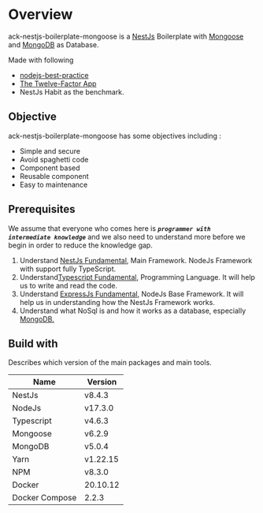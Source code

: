 # Overview

ack-nestjs-boilerplate-mongoose is a [NestJs](http://nestjs.com) Boilerplate with [Mongoose](https://mongoosejs.com) and [MongoDB](https://docs.mongodb.com) as Database. 

Made with following
- [nodejs-best-practice](https://github.com/goldbergyoni/nodebestpractices)
- [The Twelve-Factor App](https://12factor.net)
- NestJs Habit as the benchmark.

## Objective

ack-nestjs-boilerplate-mongoose has some objectives including :

- Simple and secure
- Avoid spaghetti code
- Component based
- Reusable component
- Easy to maintenance

## Prerequisites

We assume that everyone who comes here is _**`programmer with intermediate knowledge`**_ and we also need to understand more before we begin in order to reduce the knowledge gap.

1. Understand [NestJs Fundamental](http://nestjs.com), Main Framework. NodeJs Framework with support fully TypeScript.
2. Understand[Typescript Fundamental](https://www.typescriptlang.org), Programming Language. It will help us to write and read the code.
3. Understand [ExpressJs Fundamental](https://nodejs.org), NodeJs Base Framework. It will help us in understanding how the NestJs Framework works.
4. Understand what NoSql is and how it works as a database, especially [MongoDB.](https://docs.mongodb.com)

## Build with

Describes which version of the main packages and main tools.

| Name       | Version  |
| ---------- | -------- |
| NestJs     | v8.4.3   |
| NodeJs     | v17.3.0  |
| Typescript | v4.6.3   |
| Mongoose   | v6.2.9   |
| MongoDB    | v5.0.4   |
| Yarn       | v1.22.15 |
| NPM        | v8.3.0   |
| Docker     | 20.10.12 |
| Docker Compose | 2.2.3   |

